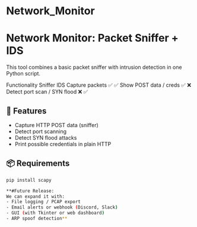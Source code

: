 # Network_Monitor
# Network Monitor: Packet Sniffer + IDS

This tool combines a basic packet sniffer with intrusion detection in one Python script.

Functionality	                      Sniffer	        IDS
Capture packets	                      ✅	          ✅
Show POST data / creds	              ✅	          ❌
Detect port scan / SYN flood	        ❌	          ✅



## 🚀 Features

- Capture HTTP POST data (sniffer)
- Detect port scanning
- Detect SYN flood attacks
- Print possible credentials in plain HTTP

## 📦 Requirements

```bash
pip install scapy

**#Future Release:
We can expand it with:
- File logging / PCAP export
- Email alerts or webhook (Discord, Slack)
- GUI (with Tkinter or web dashboard)
- ARP spoof detection**
